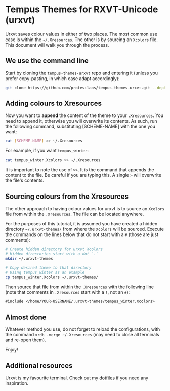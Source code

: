 # Tempus Themes for RXVT-Unicode (urxvt)

Urxvt saves colour values in either of two places. The most common use case is within the `~/.Xresources`. The other is by sourcing an `Xcolors` file. This document will walk you through the process.

## We use the command line

Start by cloning the `tempus-themes-urxvt` repo and entering it (unless you prefer copy-pasting, in which case adapt accordingly):

```sh
git clone https://github.com/protesilaos/tempus-themes-urxvt.git --depth 1 && cd tempus-themes-urxvt
```

## Adding colours to Xresources

Now you want to **append** the content of the theme to your `.Xresources`. You need to append it, otherwise you will overwrite its contents. As such, run the following command, substituting [SCHEME-NAME] with the one you want:

```sh
cat [SCHEME-NAME] >> ~/.Xresources
```

For example, if you want `tempus_winter`:

```sh
cat tempus_winter.Xcolors >> ~/.Xresources
```

It is important to note the use of `>>`. It is the command that appends the content to the file. Be careful if you are typing this. A single `>` will overwrite the file's contents.

## Sourcing colours from the Xresources

The other approach to having colour values for urxvt is to source an `Xcolors` file from within the `.Xresources`. The file can be located anywhere.

For the purposes of this tutorial, it is assumed you have created a hidden directory `~/.urxvt-themes/` from where the `Xcolors` will be sourced. Execute the commands on the lines below that do not start with a `#` (those are just comments):

```sh
# Create hidden directory for urxvt Xcolors
# Hidden directories start with a dot `.`
mkdir ~/.urxvt-themes

# Copy desired theme to that directory
# Using tempus_winter as an example
cp tempus_winter.Xcolors ~/.urxvt-themes/
```

Then source that file from within the `.Xresources` with the following line (note that comments in `.Xresources` start with a `!`, not an `#`):

```
#include </home/YOUR-USERNAME/.urxvt-themes/tempus_winter.Xcolors>
```

## Almost done

Whatever method you use, do not forget to reload the configurations, with the command `xrdb -merge ~/.Xresources` (may need to close all terminals and re-open them).

Enjoy!

## Additional resources

Urxvt is my favourite terminal. Check out my [dotfiles](https://github.com/protesilaos/dotfiles) if you need any inspiration.
